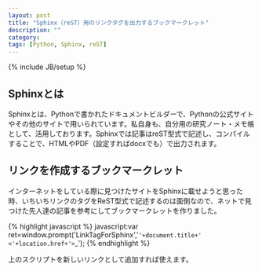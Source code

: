 ```yaml
---
layout: post
title: "Sphinx（reST）用のリンクタグを出力するブックマークレット"
description: ""
category: 
tags: [Python, Sphinx, reST]
---
```

{% include JB/setup %}

## Sphinxとは

Sphinxとは、Pythonで書かれたドキュメントビルダーで、Pythonの公式サイトやその他のサイトで用いられています。私自身も、自分用の研究ノート・メモ帳として、活用しております。Sphinxでは記事はreST型式で記述し、コンパイルすることで、HTMLやPDF（設定すればdocxでも）で出力されます。

## リンクを作成するブックマークレット

インターネットをしている際に見つけたサイトをSphinxに載せようと思った時、いちいちリンクのタグをReST型式で記述するのは面倒なので、ネットで見つけた先人達の記事を参考にしてブックマークレットを作りました。

{% highlight javascript %}
javascript:var ret=window.prompt('LinkTagForSphinx','`'+document.title+'  <'+location.href+'>`_');
{% endhighlight %}

上のスクリプトを新しいリンクとして追加すれば使えます。